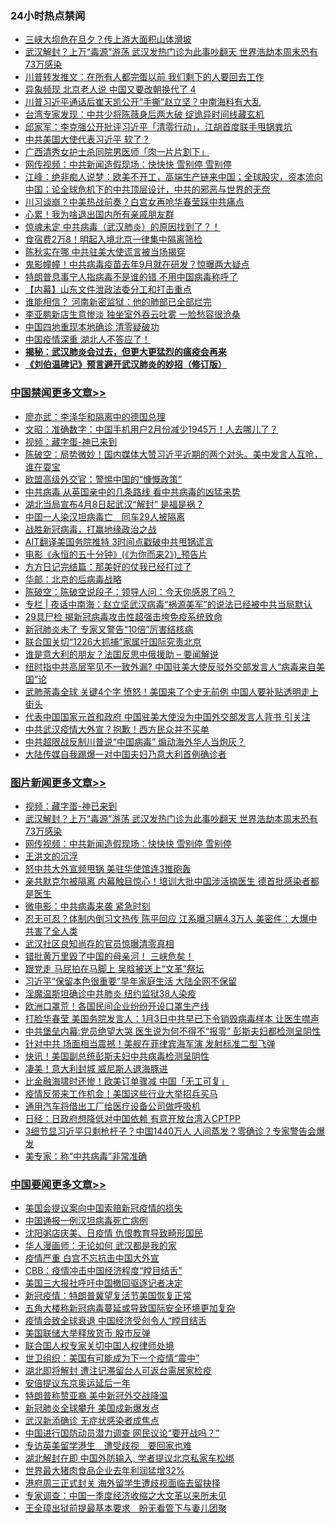 <div class="catlist">
<h3>24小时热点禁闻</h3>
<ul>
<li><a href="https://github.com/fqnews/bnews/blob/master/cbnews/20200324/1299457.md">三峡大坝危在旦夕？传上游大面积山体滑坡</a></li>
<li><a href="https://github.com/fqnews/bnews/blob/master/topimagenews/20200324/1299418.md">武汉解封？上万“毒源”游荡 武汉发热门诊为此事吵翻天 世界浩劫本周末恐有73万感染</a></li>
<li><a href="https://github.com/fqnews/bnews/blob/master/cnnews/20200324/1299231.md">川普转发推文：在所有人都完蛋以前 我们剩下的人要回去工作</a></li>
<li><a href="https://github.com/fqnews/bnews/blob/master/cbnews/20200324/1299378.md">异象频现 北京老人说 中国又要改朝换代了 4</a></li>
<li><a href="https://github.com/fqnews/bnews/blob/master/cnnews/20200324/1299384.md">川普习近平通话后崔天凯公开“手撕”赵立坚？中南海料有大乱</a></li>
<li><a href="https://github.com/fqnews/bnews/blob/master/cbnews/20200324/1299426.md">台湾专家发现：中共少将陈薇身后两大破 绽诡异时间线藏玄机</a></li>
<li><a href="https://github.com/fqnews/bnews/blob/master/bannedvideo/20200324/1299580.md">邱家军：李克强公开批评习近平「清零行动」，江胡首度联手甩锅粪坑 </a></li>
<li><a href="https://github.com/fqnews/bnews/blob/master/cbnews/20200324/1299494.md">中共美国大使代表习近平 软了？</a></li>
<li><a href="https://github.com/fqnews/bnews/blob/master/baitai/20200324/1299469.md">广西清秀女护士杀同院男医师「肉一片片割下」</a></li>
<li><a href="https://github.com/fqnews/bnews/blob/master/topimagenews/20200324/1299417.md">网传视频：中共新闻造假现场：快快快 雪别停 雪别停</a></li>
<li><a href="https://github.com/fqnews/bnews/blob/master/cbnews/20200324/1299359.md">江峰：绝非痴人说梦：欧美不开工，高端生产链来中国；全球股灾，资本流向中国；论全球危机下的中共顶层设计，中共的邪恶与世界的无奈</a></li>
<li><a href="https://github.com/fqnews/bnews/blob/master/cnnews/20200324/1299626.md">川习谈崩？中美热战前奏？白宫女再呛华春莹踩中共痛点</a></li>
<li><a href="https://github.com/fqnews/bnews/blob/master/cnnews/20200324/1299356.md">心累！我为啥退出国内所有亲戚朋友群</a></li>
<li><a href="https://github.com/fqnews/bnews/blob/master/comments/20200324/1299449.md">惊魂未定 中共病毒（武汉肺炎）的原因找到了？！</a></li>
<li><a href="https://github.com/fqnews/bnews/blob/master/cbnews/20200324/1299433.md">食宿费2万8！明起入境北京一律集中隔离筛检</a></li>
<li><a href="https://github.com/fqnews/bnews/blob/master/cbnews/20200324/1299266.md">陈秋实在哪 中共驻美大使谎言被当场揭穿</a></li>
<li><a href="https://github.com/fqnews/bnews/blob/master/cbnews/20200324/1299309.md">鬼影幢幢！中共病毒疫苗去年9月就在研发？惊曝两大疑点</a></li>
<li><a href="https://github.com/fqnews/bnews/blob/master/worldnews/usa/20200324/1299500.md">特朗普息事宁人指病毒不是谁的错 不用中国病毒称呼了</a></li>
<li><a href="https://github.com/fqnews/bnews/blob/master/cbnews/20200324/1299458.md">【内幕】山东文件泄政法委分工和打击重点</a></li>
<li><a href="https://github.com/fqnews/bnews/blob/master/cbnews/20200324/1299395.md">谁能相信？ 河南新密监狱：他的肺部已全部烂完</a></li>
<li><a href="https://github.com/fqnews/bnews/blob/master/yule/20200324/1299329.md">李亚鹏新店生意惨淡 独坐室外吞云吐雾 一脸愁容很沧桑</a></li>
<li><a href="https://github.com/fqnews/bnews/blob/master/cbnews/20200324/1299501.md">中国四地重现本地确诊 清零疑破功</a></li>
<li><a href="https://github.com/fqnews/bnews/blob/master/cbnews/20200324/1299348.md">中国疫情深重 湖北人不答应了！</a></li>
<li><b><a href="https://github.com/fqnews/bnews/blob/master/comments/20200211/1275071.md" target="_blank">揭秘：武汉肺炎会过去，但更大更猛烈的瘟疫会再来</a></b></li>
<li><b><a href="https://github.com/fqnews/bnews/blob/master/comments/20200207/1272816.md" target="_blank">《刘伯温碑记》预言避开武汉肺炎的妙招（修订版）</a></b></li>
</ul>
</div>

<div class="catlist">
<h3><a href="https://github.com/fqnews/bnews/blob/master/cbnews/" target="_blank">中国禁闻</a><span><a href="https://github.com/fqnews/bnews/blob/master/cbnews/" target="_blank" rel="nofollow">更多文章>></a></span></h3>
<ul>
<li><a href="https://github.com/fqnews/bnews/blob/master/cbnews/20200325/1299871.md" target="_blank">廖亦武：李泽华和隔离中的德国总理</a></li>
<li><a href="https://github.com/fqnews/bnews/blob/master/cbnews/20200325/1299860.md" target="_blank">文昭：准确数字：中国手机用户2月份减少1945万！人去哪儿了？</a></li>
<li><a href="https://github.com/fqnews/bnews/blob/master/comments/20200325/1299854.md" target="_blank">视频：藏字蛋-神已来到</a></li>
<li><a href="https://github.com/fqnews/bnews/blob/master/cbnews/20200325/1299808.md" target="_blank">陈破空：局势微妙！国内媒体大赞习近平近期的两个对头。美中发言人互呛，谁在耍宝</a></li>
<li><a href="https://github.com/fqnews/bnews/blob/master/cbnews/20200325/1299804.md" target="_blank">欧盟高级外交官：警惕中国的“慷慨政策”</a></li>
<li><a href="https://github.com/fqnews/bnews/blob/master/cbnews/20200325/1299740.md" target="_blank">中共病毒 从英国亲中的几条路线 看中共病毒的凶猛来势</a></li>
<li><a href="https://github.com/fqnews/bnews/blob/master/cbnews/20200325/1299739.md" target="_blank">湖北当局宣布4月8日起武汉“解封” 是福是祸？</a></li>
<li><a href="https://github.com/fqnews/bnews/blob/master/cbnews/20200325/1299731.md" target="_blank">中国一人染汉坦病毒亡　同车29人被隔离</a></li>
<li><a href="https://github.com/fqnews/bnews/blob/master/cbnews/20200325/1299730.md" target="_blank">战胜新冠病毒，打赢地缘政治之战</a></li>
<li><a href="https://github.com/fqnews/bnews/blob/master/cbnews/20200325/1299725.md" target="_blank">AIT翻译美国务院推特 3时间点戳破中共甩锅谎言</a></li>
<li><a href="https://github.com/fqnews/bnews/blob/master/cbnews/20200325/1299724.md" target="_blank">电影《永恒的五十分钟》(《为你而来2》)_预告片</a></li>
<li><a href="https://github.com/fqnews/bnews/blob/master/cbnews/20200325/1299691.md" target="_blank">方方日记完结篇：那美好的仗我已经打过了</a></li>
<li><a href="https://github.com/fqnews/bnews/blob/master/cbnews/20200325/1299688.md" target="_blank">华邮：北京的后病毒战略</a></li>
<li><a href="https://github.com/fqnews/bnews/blob/master/cbnews/20200325/1299666.md" target="_blank">陈破空：陈破空说段子：领导人问：今天你感恩了吗？</a></li>
<li><a href="https://github.com/fqnews/bnews/blob/master/cbnews/20200325/1299659.md" target="_blank">专栏 | 夜话中南海：赵立坚武汉病毒“祸源美军”的说法已经被中共当局默认</a></li>
<li><a href="https://github.com/fqnews/bnews/blob/master/cbnews/20200324/1299634.md" target="_blank">29具尸检 揭新冠病毒攻击性超强击垮免疫系统致命</a></li>
<li><a href="https://github.com/fqnews/bnews/blob/master/cbnews/20200324/1299633.md" target="_blank">新冠肺炎未了 专家又警告“10倍”厉害结核病</a></li>
<li><a href="https://github.com/fqnews/bnews/blob/master/cbnews/20200324/1299632.md" target="_blank">联合国关切“1226大抓捕”家属吁国际究责北京</a></li>
<li><a href="https://github.com/fqnews/bnews/blob/master/cbnews/20200324/1299624.md" target="_blank">谁是意大利的朋友？法国反思中俄援助 &#8211; 要闻解说</a></li>
<li><a href="https://github.com/fqnews/bnews/blob/master/cbnews/20200324/1299623.md" target="_blank">纽时指中共高层罕见不一致外漏?  中国驻美大使反驳外交部发言人“病毒来自美国”论</a></li>
<li><a href="https://github.com/fqnews/bnews/blob/master/cbnews/20200324/1299600.md" target="_blank">武肺荼毒全球 关键4个字 愤怒！美国来了个史无前例 中国人要补贴透明走上街头</a></li>
<li><a href="https://github.com/fqnews/bnews/blob/master/cbnews/20200324/1299597.md" target="_blank">代表中国国家元首和政府 中国驻美大使没为中国外交部发言人背书 引关注</a></li>
<li><a href="https://github.com/fqnews/bnews/blob/master/cbnews/20200324/1299575.md" target="_blank">中共武汉疫情大外宣？抱歉！西方民众并不买单</a></li>
<li><a href="https://github.com/fqnews/bnews/blob/master/cbnews/20200324/1299560.md" target="_blank">中共超限战反制川普说“中国病毒” 煽动海外华人当炮灰？</a></li>
<li><a href="https://github.com/fqnews/bnews/blob/master/cbnews/20200324/1299502.md" target="_blank">大陆传媒自我踢爆一对中国夫妇乃意大利首例确诊者</a></li>

</ul>
</div>
<div class="catlist">
<h3><a href="https://github.com/fqnews/bnews/blob/master/topimagenews/" target="_blank">图片新闻</a><span><a href="https://github.com/fqnews/bnews/blob/master/topimagenews/" target="_blank" rel="nofollow">更多文章>></a></span></h3>
<ul>
<li><a href="https://github.com/fqnews/bnews/blob/master/comments/20200325/1299854.md" target="_blank">视频：藏字蛋-神已来到</a></li>
<li><a href="https://github.com/fqnews/bnews/blob/master/topimagenews/20200324/1299418.md" target="_blank">武汉解封？上万“毒源”游荡 武汉发热门诊为此事吵翻天 世界浩劫本周末恐有73万感染</a></li>
<li><a href="https://github.com/fqnews/bnews/blob/master/topimagenews/20200324/1299417.md" target="_blank">网传视频：中共新闻造假现场：快快快 雪别停 雪别停</a></li>
<li><a href="https://github.com/fqnews/bnews/blob/master/topimagenews/20200324/1299393.md" target="_blank">王洪文的沉浮</a></li>
<li><a href="https://github.com/fqnews/bnews/blob/master/topimagenews/20200324/1299011.md" target="_blank">怒中共大外宣频甩锅 美驻华使馆连3推砲轰</a></li>
<li><a href="https://github.com/fqnews/bnews/blob/master/topimagenews/20200323/1298960.md" target="_blank">亲共默克尔被隔离 内幕触目惊心！培训大批中国涉活摘医生 德首批感染者都是医生</a></li>
<li><a href="https://github.com/fqnews/bnews/blob/master/comments/20200323/1298854.md" target="_blank">微电影：中共病毒来袭 紧急时刻</a></li>
<li><a href="https://github.com/fqnews/bnews/blob/master/topimagenews/20200323/1298806.md" target="_blank">忍无可忍？体制内倒习文热传 陈平回应 江系曝习瞒4.3万人 美密件：大爆中共害了全人类</a></li>
<li><a href="https://github.com/fqnews/bnews/blob/master/topimagenews/20200323/1298798.md" target="_blank">武汉社区良知尚存的官员惊曝清零真相</a></li>
<li><a href="https://github.com/fqnews/bnews/blob/master/topimagenews/20200323/1298774.md" target="_blank">错批黄万里毁了中国的母亲河！ 三峡危矣！</a></li>
<li><a href="https://github.com/fqnews/bnews/blob/master/topimagenews/20200323/1298757.md" target="_blank">跟党走 马屁拍在马脚上 吴晗被送上“文革”祭坛</a></li>
<li><a href="https://github.com/fqnews/bnews/blob/master/topimagenews/20200323/1298686.md" target="_blank">习近平“保留本色很重要”早年家庭生活 大陆全网不保留</a></li>
<li><a href="https://github.com/fqnews/bnews/blob/master/topimagenews/20200323/1298657.md" target="_blank">淫魔温斯坦确诊中共肺炎 纽约监狱38人染疫</a></li>
<li><a href="https://github.com/fqnews/bnews/blob/master/topimagenews/20200322/1298400.md" target="_blank">欧洲口罩荒！各国民间企业纷纷开设口罩生产线</a></li>
<li><a href="https://github.com/fqnews/bnews/blob/master/topimagenews/20200322/1298376.md" target="_blank">打脸华春莹 美国务院发言人：1月3日中共早已下令销毁病毒样本 让医生噤声</a></li>
<li><a href="https://github.com/fqnews/bnews/blob/master/topimagenews/20200322/1298247.md" target="_blank">中共堡垒内幕:党员绝望大哭 医生说为何不得不“报零” 彭斯夫妇都检测呈阴性</a></li>
<li><a href="https://github.com/fqnews/bnews/blob/master/topimagenews/20200322/1298236.md" target="_blank">针对中共 场面相当震撼！美舰在菲律宾海军演 发射标准二型飞弹</a></li>
<li><a href="https://github.com/fqnews/bnews/blob/master/topimagenews/20200322/1298145.md" target="_blank">快讯！美国副总统彭斯夫妇中共病毒检测呈阴性</a></li>
<li><a href="https://github.com/fqnews/bnews/blob/master/topimagenews/20200322/1298052.md" target="_blank">凄美！意大利封城 威尼斯人退海豚进</a></li>
<li><a href="https://github.com/fqnews/bnews/blob/master/topimagenews/20200322/1298011.md" target="_blank">比金融海啸时还惨！欧美订单骤减 中国「无工可复」</a></li>
<li><a href="https://github.com/fqnews/bnews/blob/master/topimagenews/20200322/1297908.md" target="_blank">疫情反带来工作机会！美国这些行业大举招兵买马</a></li>
<li><a href="https://github.com/fqnews/bnews/blob/master/topimagenews/20200321/1297882.md" target="_blank">通用汽车将借出工厂给医疗设备公司做呼吸机</a></li>
<li><a href="https://github.com/fqnews/bnews/blob/master/topimagenews/20200321/1297881.md" target="_blank">日经：日政府想降低对中国依赖 有意开放台湾入CPTPP</a></li>
<li><a href="https://github.com/fqnews/bnews/blob/master/topimagenews/20200321/1297836.md" target="_blank">3细节显习近平只剩枪杆子？中国1440万人 人间蒸发？零确诊？专家警告会爆发</a></li>
<li><a href="https://github.com/fqnews/bnews/blob/master/comments/20200321/1297635.md" target="_blank">美专家：称“中共病毒”非常准确</a></li>

</ul>
</div>
<div class="catlist">
<h3><a href="https://github.com/fqnews/bnews/blob/master/headline/" target="_blank">中国要闻</a><span><a href="https://github.com/fqnews/bnews/blob/master/headline/" target="_blank" rel="nofollow">更多文章>></a></span></h3>
<ul>
<li><a href="https://github.com/fqnews/bnews/blob/master/headline/20200325/1299849.md" target="_blank">美国会提议案向中国索赔新冠疫情的损失</a></li>
<li><a href="https://github.com/fqnews/bnews/blob/master/headline/20200325/1299848.md" target="_blank">中国通报一例汉坦病毒死亡病例</a></li>
<li><a href="https://github.com/fqnews/bnews/blob/master/headline/20200325/1299801.md" target="_blank">沈阳粥店庆美、日疫情 仇恨教育导致畸形国民</a></li>
<li><a href="https://github.com/fqnews/bnews/blob/master/headline/20200325/1299757.md" target="_blank">华人漫画师：无论如何  武汉都是我的家</a></li>
<li><a href="https://github.com/fqnews/bnews/blob/master/headline/20200325/1299756.md" target="_blank">疫情严重 白宫不忘抗击中国大外宣</a></li>
<li><a href="https://github.com/fqnews/bnews/blob/master/headline/20200325/1299755.md" target="_blank">CBB：疫情冲击中国经济程度“瞠目结舌”</a></li>
<li><a href="https://github.com/fqnews/bnews/blob/master/headline/20200325/1299754.md" target="_blank">美国三大报社呼吁中国撤回驱逐记者决定</a></li>
<li><a href="https://github.com/fqnews/bnews/blob/master/headline/20200325/1299753.md" target="_blank">新冠疫情：特朗普冀望复活节美国恢复正常</a></li>
<li><a href="https://github.com/fqnews/bnews/blob/master/headline/20200325/1299734.md" target="_blank">五角大楼称新冠病毒蔓延或导致国际安全环境更加复杂</a></li>
<li><a href="https://github.com/fqnews/bnews/blob/master/headline/20200325/1299733.md" target="_blank">疫情会致全球衰退   中国经济受创令人“瞠目结舌</a></li>
<li><a href="https://github.com/fqnews/bnews/blob/master/headline/20200325/1299707.md" target="_blank">美国联储大举释放货币 股市反弹</a></li>
<li><a href="https://github.com/fqnews/bnews/blob/master/headline/20200325/1299706.md" target="_blank">联合国人权专家关切中国人权律师处境</a></li>
<li><a href="https://github.com/fqnews/bnews/blob/master/headline/20200325/1299682.md" target="_blank">世卫组织：美国有可能成为下一个疫情“震中”</a></li>
<li><a href="https://github.com/fqnews/bnews/blob/master/headline/20200325/1299660.md" target="_blank">湖北即将解封 遭注记滞留台人可返台需居家检疫</a></li>
<li><a href="https://github.com/fqnews/bnews/blob/master/headline/20200325/1299649.md" target="_blank">安倍提议东京奥运延后一年</a></li>
<li><a href="https://github.com/fqnews/bnews/blob/master/headline/20200325/1299648.md" target="_blank">特朗普称赞亚裔 美中新冠外交战降温</a></li>
<li><a href="https://github.com/fqnews/bnews/blob/master/headline/20200325/1299647.md" target="_blank">新冠肺炎全球攀升 美国成新爆发点</a></li>
<li><a href="https://github.com/fqnews/bnews/blob/master/headline/20200325/1299646.md" target="_blank">武汉新添确诊 无症状感染者成焦点</a></li>
<li><a href="https://github.com/fqnews/bnews/blob/master/headline/20200324/1299636.md" target="_blank">中国进行国防动员潜力调查      网民议论“要开战吗？”</a></li>
<li><a href="https://github.com/fqnews/bnews/blob/master/headline/20200324/1299635.md" target="_blank">专访英美留学港生　遭受歧视　要回家也难</a></li>
<li><a href="https://github.com/fqnews/bnews/blob/master/headline/20200324/1299629.md" target="_blank">湖北解封在即 中国外防输入, 学者提议北京私家车松绑</a></li>
<li><a href="https://github.com/fqnews/bnews/blob/master/headline/20200324/1299628.md" target="_blank">世界最大猪肉食品企业去年利润猛增32%</a></li>
<li><a href="https://github.com/fqnews/bnews/blob/master/headline/20200324/1299627.md" target="_blank">港府周三正式封关 海外留学生遭歧视面临去留抉择</a></li>
<li><a href="https://github.com/fqnews/bnews/blob/master/headline/20200324/1299606.md" target="_blank">专家调查：中国一季度经济收缩之大文革以来所未见</a></li>
<li><a href="https://github.com/fqnews/bnews/blob/master/headline/20200324/1299605.md" target="_blank">王全璋出狱前提最基本要求　盼无看管下与妻儿团聚</a></li>

</ul>
</div>